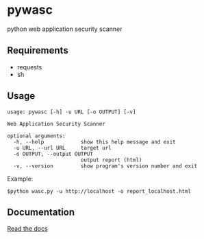 pywasc
======

python web application security scanner



Requirements
------------

- requests
- sh


Usage
-----

    usage: pywasc [-h] -u URL [-o OUTPUT] [-v]

    Web Application Security Scanner

    optional arguments:
      -h, --help            show this help message and exit
      -u URL, --url URL     target url
      -o OUTPUT, --output OUTPUT
                            output report (html)
      -v, --version         show program's version number and exit

Example: 

    $python wasc.py -u http://localhost -o report_localhost.html


Documentation
-------------

[Read the docs](https://pywasc.readthedocs.org/en/latest/)
